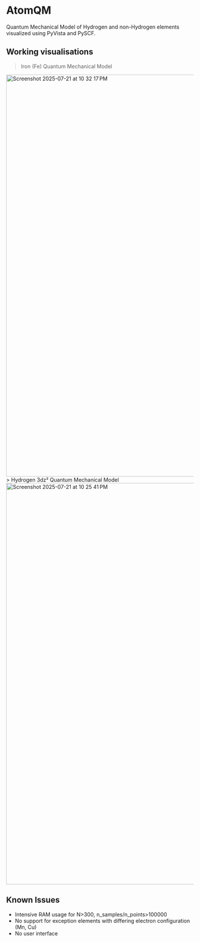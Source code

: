 # AtomQM
Quantum Mechanical Model of Hydrogen and non-Hydrogen elements visualized using PyVista and PySCF.

## Working visualisations
> Iron (Fe) Quantum Mechanical Model
<img width="1920" height="1080" alt="Screenshot 2025-07-21 at 10 32 17 PM" src="https://github.com/user-attachments/assets/42784f2b-d5c3-42ac-a4bc-2bef715230da" />
> Hydrogen 3dz² Quantum Mechanical Model
<img width="1919" height="1079" alt="Screenshot 2025-07-21 at 10 25 41 PM" src="https://github.com/user-attachments/assets/050d64b8-221a-412e-bbad-b84cc47a56d4" />

## Known Issues
* Intensive RAM usage for N>300, n_samples/n_points>100000
* No support for exception elements with differing electron configuration (Mn, Cu)
* No user interface
